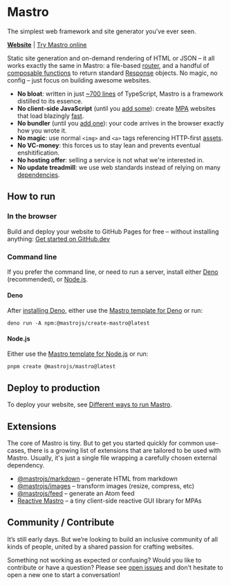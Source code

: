 # Mastro

The simplest web framework and site generator you've ever seen.

**[Website](https://mastrojs.github.io/)** | [Try Mastro online](https://github.dev/mastrojs/template-basic)

Static site generation and on-demand rendering of HTML or JSON – it all works exactly the same in Mastro: a file-based [router](https://mastrojs.github.io/guide/server-side-components-and-routing/#routing-and-page-handlers), and a handful of [composable functions](https://jsr.io/@mastrojs/mastro/doc) to return standard [Response](https://developer.mozilla.org/en-US/docs/Web/API/Response/Response) objects.
No magic, no config – just focus on building awesome websites.

- **No bloat**: written in just [~700 lines](https://github.com/mastrojs/mastro/tree/main/src#readme) of TypeScript, Mastro is a framework distilled to its essence.
- **No client-side JavaScript** (until you [add some](https://mastrojs.github.io/guide/interactivity-with-javascript-in-the-browser/)): create [MPA](https://mastrojs.github.io/guide/client-side-vs-server-side-javascript-static-vs-ondemand-spa-vs-mpa/) websites that load blazingly [fast](https://mastrojs.github.io/#fast-for-everyone).
- **No bundler** (until you [add one](https://mastrojs.github.io/guide/bundling-assets-caching/)): your code arrives in the browser exactly how you wrote it.
- **No magic**: use normal `<img>` and `<a>` tags referencing HTTP-first [assets](https://mastrojs.github.io/guide/bundling-assets-caching/#transforming-images).
- **No VC-money**: this forces us to stay lean and prevents eventual enshitification.
- **No hosting offer**: selling a service is not what we're interested in.
- **No update treadmill**: we use web standards instead of relying on many [dependencies](https://jsr.io/@mastrojs/mastro/dependencies).


## How to run

### In the browser

Build and deploy your website to GitHub Pages for free – without installing anything: [Get started on GitHub.dev](https://github.dev/mastrojs/template-basic)

### Command line

If you prefer the command line, or need to run a server, install either [Deno](https://deno.com) (recommended), or [Node.js](https://nodejs.org).

#### Deno

After [installing Deno](https://docs.deno.com/runtime/getting_started/installation/), either use the [Mastro template for Deno](https://github.com/mastrojs/template-basic-deno) or run:

    deno run -A npm:@mastrojs/create-mastro@latest

#### Node.js

Either use the [Mastro template for Node.js](https://github.com/mastrojs/template-basic-node) or run:

    pnpm create @mastrojs/mastro@latest


## Deploy to production

To deploy your website, see [Different ways to run Mastro](https://mastrojs.github.io/guide/cli-install/#different-ways-to-run-mastro).


## Extensions

The core of Mastro is tiny. But to get you started quickly for common use-cases, there is a growing list of extensions that are tailored to be used with Mastro. Usually, it's just a single file wrapping a carefully chosen external dependency.

- [@mastrojs/markdown](https://github.com/mastrojs/markdown) – generate HTML from markdown
- [@mastrojs/images](https://github.com/mastrojs/images) – transform images (resize, compress, etc)
- [@mastrojs/feed](https://github.com/mastrojs/feed) – generate an Atom feed
- [Reactive Mastro](https://mastrojs.github.io/reactive/) – a tiny client-side reactive GUI library for MPAs


## Community / Contribute

It’s still early days. But we’re looking to build an inclusive community of all kinds of people, united by a shared passion for crafting websites.

Something not working as expected or confusing? Would you like to contribute or have a question? Please see [open issues](https://github.com/mastrojs/mastro/issues) and don't hesitate to open a new one to start a conversation!
